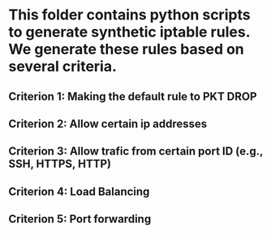 # This folder contains python scripts to generate synthetic iptable rules. We generate these rules based on several criteria.


## Criterion 1: Making the default rule to PKT DROP

## Criterion 2: Allow certain ip addresses

## Criterion 3: Allow trafic from certain port ID (e.g., SSH, HTTPS, HTTP)

## Criterion 4: Load Balancing 

## Criterion 5: Port forwarding


